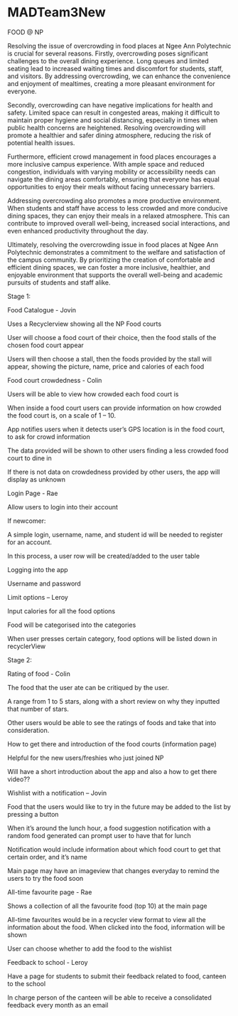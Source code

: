 # MADTeam3New
FOOD @ NP 

 
Resolving the issue of overcrowding in food places at Ngee Ann Polytechnic is crucial for several reasons. Firstly, overcrowding poses significant challenges to the overall dining experience. Long queues and limited seating lead to increased waiting times and discomfort for students, staff, and visitors. By addressing overcrowding, we can enhance the convenience and enjoyment of mealtimes, creating a more pleasant environment for everyone. 

Secondly, overcrowding can have negative implications for health and safety. Limited space can result in congested areas, making it difficult to maintain proper hygiene and social distancing, especially in times when public health concerns are heightened. Resolving overcrowding will promote a healthier and safer dining atmosphere, reducing the risk of potential health issues. 

Furthermore, efficient crowd management in food places encourages a more inclusive campus experience. With ample space and reduced congestion, individuals with varying mobility or accessibility needs can navigate the dining areas comfortably, ensuring that everyone has equal opportunities to enjoy their meals without facing unnecessary barriers. 

Addressing overcrowding also promotes a more productive environment. When students and staff have access to less crowded and more conducive dining spaces, they can enjoy their meals in a relaxed atmosphere. This can contribute to improved overall well-being, increased social interactions, and even enhanced productivity throughout the day. 

Ultimately, resolving the overcrowding issue in food places at Ngee Ann Polytechnic demonstrates a commitment to the welfare and satisfaction of the campus community. By prioritizing the creation of comfortable and efficient dining spaces, we can foster a more inclusive, healthier, and enjoyable environment that supports the overall well-being and academic pursuits of students and staff alike. 

 

Stage 1: 

Food Catalogue - Jovin 

Uses a Recyclerview showing all the NP Food courts 

User will choose a food court of their choice, then the food stalls of the chosen food court appear 

Users will then choose a stall, then the foods provided by the stall will appear, showing the picture, name, price and calories of each food 

 

Food court crowdedness - Colin 

Users will be able to view how crowded each food court is 

When inside a food court users can provide information on how crowded the food court is, on a scale of 1 – 10. 

App notifies users when it detects user’s GPS location is in the food court, to ask for crowd information 

The data provided will be shown to other users finding a less crowded food court to dine in 

If there is not data on crowdedness provided by other users, the app will display as unknown 

 

 

Login Page - Rae 

Allow users to login into their account 

If newcomer: 

A simple login, username, name, and student id will be needed to register for an account.  

In this process, a user row will be created/added to the user table 

 

Logging into the app 

Username and password 

 

Limit options – Leroy 

Input calories for all the food options 

Food will be categorised into the categories  

When user presses certain category, food options will be listed down in recyclerView 

 

 

Stage 2: 

 

Rating of food - Colin 

The food that the user ate can be critiqued by the user. 

A range from 1 to 5 stars, along with a short review on why they inputted that number of stars. 

Other users would be able to see the ratings of foods and take that into consideration. 

 

How to get there and introduction of the food courts (information page)  

Helpful for the new users/freshies who just joined NP 

Will have a short introduction about the app and also a how to get there video?? 

 

Wishlist with a notification – Jovin 

Food that the users would like to try in the future may be added to the list by pressing a button 

When it’s around the lunch hour, a food suggestion notification with a random food generated can prompt user to have that for lunch 

Notification would include information about which food court to get that certain order, and it’s name 

Main page may have an imageview that changes everyday to remind the users to try the food soon 

 

All-time favourite page - Rae

Shows a collection of all the favourite food (top 10) at the main page 

All-time favourites would be in a recycler view format to view all the information about the food. When clicked into the food, information will be shown 

User can choose whether to add the food to the wishlist 

 

Feedback to school - Leroy 

Have a page for students to submit their feedback related to food, canteen to the school  

In charge person of the canteen will be able to receive a consolidated feedback every month as an email 

